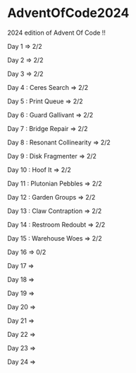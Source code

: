 # AdventOfCode2024

2024 edition of Advent Of Code !!

Day 1  => 2/2

Day 2  => 2/2

Day 3  => 2/2

Day 4 : Ceres Search => 2/2

Day 5 : Print Queue => 2/2

Day 6 : Guard Gallivant => 2/2

Day 7 : Bridge Repair => 2/2

Day 8 : Resonant Collinearity => 2/2

Day 9 : Disk Fragmenter => 2/2

Day 10 : Hoof It => 2/2

Day 11 : Plutonian Pebbles => 2/2

Day 12 : Garden Groups => 2/2

Day 13 : Claw Contraption => 2/2

Day 14 : Restroom Redoubt => 2/2

Day 15 : Warehouse Woes => 2/2

Day 16 => 0/2

Day 17 =>

Day 18 =>

Day 19 =>

Day 20 =>

Day 21 =>

Day 22 =>

Day 23 =>

Day 24 =>

